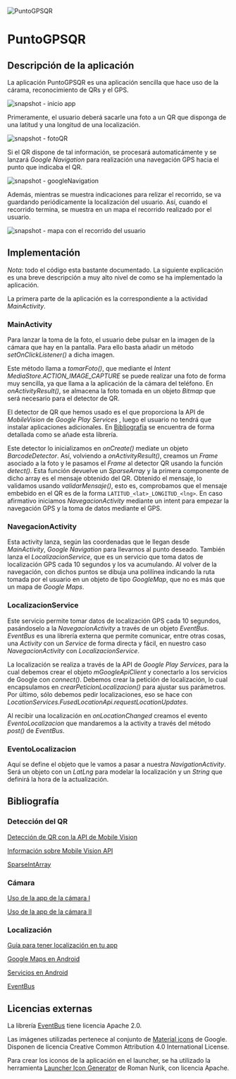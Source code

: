 ![PuntoGPSQR](app/src/main/res/mipmap-hdpi/ic_launcher.png)

# PuntoGPSQR

## Descripción de la aplicación

La aplicación PuntoGPSQR es una aplicación sencilla que hace uso de la cárama, reconocimiento de QRs y el GPS.

![snapshot - inicio app](snapshot/snapshot1.png)

Primeramente, el usuario deberá sacarle una foto a un QR que disponga de una latitud y una longitud de una localización.

![snapshot - fotoQR](snapshot/snapshot2.png)

Si el QR dispone de tal información, se procesará automaticámente y se lanzará *Google Navigation* para realización una navegación GPS hacia el punto que indicaba el QR.

![snapshot - googleNavigation](snapshot/snapshot3.png)

Además, mientras se muestra indicaciones para relizar el recorrido, se va guardando periódicamente la localización del usuario. Así, cuando el recorrido termina, se muestra en un mapa el recorrido realizado por el usuario.

![snapshot - mapa con el recorrido del usuario](snapshot/snapshot4.png)


## Implementación

*Nota*: todo el código esta bastante documentado. La siguiente explicación es una breve descripción a muy alto nivel de como se ha implementado la aplicación.


La primera parte de la aplicación es la correspondiente a la actividad *MainActivity*.

### MainActivity

Para lanzar la toma de la foto, el usuario debe pulsar en la imagen de la cámara que hay en la pantalla. Para ello basta añadir un método *setOnClickListener()* a dicha imagen.

Este método llama a *tomarFoto()*, que mediante el *Intent* *MediaStore.ACTION_IMAGE_CAPTURE* se puede realizar una foto de forma muy sencilla, ya que llama a la aplicación de la cámara del teléfono. En *onActivityResult()*, se almacena la foto tomada en un objeto *Bitmap* que será necesario para el detector de QR.

El detector de QR que hemos usado es el que proporciona la API de *MobileVision* de *Google Play Services* , luego el usuario no tendrá que instalar aplicaciones adicionales. En [Bibliografía](https://github.com/ranea/AppsAndroid/tree/master/PuntoGPSQR#bibliografía) se encuentra de forma detallada como se añade esta librería.

Este detector lo inicializamos en *onCreate()* mediate un objeto *BarcodeDetector*. Así, volviendo a *onActivityResult()*, creamos un *Frame* asociado a la foto y le pasamos el *Frame* al detector QR usando la función *detect()*. Esta función devuelve un *SparseArray<Barcode>* y la primera componente de dicho array es el mensaje obtenido del QR. Obtenido el mensaje, lo validamos usando *validarMensaje()*, esto es, comprobamos que el mensaje embebido en el QR es de la forma `LATITUD_<lat>_LONGITUD_<lng>`. En caso afirmativo iniciamos *NavegacionActivity* mediante un intent para empezar la navegación GPS y la toma de datos mediante el GPS.

### NavegacionActivity

Esta activity lanza, según las coordenadas que le llegan desde *MainActivity*, *Google Navigation* para llevarnos al punto deseado. También lanza el *LocalizacionService*, que es un servicio que toma datos de localización GPS cada 10 segundos y los va acumulando. Al volver de la navegación, con dichos puntos se dibuja una polilínea indicando la ruta tomada por el usuario en un objeto de tipo *GoogleMap*, que no es más que un mapa de *Google Maps*.

### LocalizacionService

Este servicio permite tomar datos de localización GPS cada 10 segundos, pasándoselo a la *NavegacionActivity* a través de un objeto *EventBus*. *EventBus* es una librería externa que permite comunicar, entre otras cosas, una *Activity* con un *Service* de forma directa y fácil, en nuestro caso *NavegacionActivity* con *LocalizacionService*.

La localización se realiza a través de la API de *Google Play Services*, para la cual debemos crear el objeto *mGoogleApiClient* y conectarlo a los servicios de Google con *connect()*. Debemos crear la petición de localización, lo cual encapsulamos en *crearPeticionLocalizacion()* para ajustar sus parámetros. Por último, sólo debemos pedir localizaciones, eso se hace con *LocationServices.FusedLocationApi.requestLocationUpdates*.

Al recibir una localización en *onLocationChanged* creamos el evento *EventoLocalizacion* que mandaremos a la activity a través del método *post()* de *EventBus*.

### EventoLocalizacion

Aquí se define el objeto que le vamos a pasar a nuestra *NavigationActivity*. Será un objeto con un *LatLng* para modelar la localización y un *String* que definirá la hora de la actualización.

## Bibliografía

### Detección del QR

[Detección de QR con la API de Mobile Vision](https://search-codelabs.appspot.com/codelabs/bar-codes#1)

[Información sobre Mobile Vision API](https://developers.google.com/vision/introduction)

[SparseIntArray](http://developer.android.com/intl/es/reference/android/util/SparseIntArray.html)


### Cámara

[Uso de la app de la cámara I](http://developer.android.com/intl/es/guide/topics/media/camera.html#intents)

[Uso de la app de la cámara II](http://developer.android.com/intl/es/guide/topics/media/camera.html#intent-receive)

### Localización

[Guía para tener localización en tu app](http://developer.android.com/intl/es/training/location/index.html)

[Google Maps en Android](https://developers.google.com/maps/documentation/android-api/map)

[Servicios en Android](http://developer.android.com/intl/es/guide/components/services.html)

[EventBus](http://greenrobot.org/eventbus/)

## Licencias externas

La librería [EventBus](http://greenrobot.org/eventbus/) tiene licencia Apache 2.0.

Las imágenes utilizadas pertenece al conjunto de [Material icons](https://design.google.com/icons/) de Google. Disponen de licencia Creative Common Attribution 4.0 International License.

Para crear los iconos de la aplicación en el launcher, se ha utilizado la herramienta [Launcher Icon Generator](https://romannurik.github.io/AndroidAssetStudio/icons-launcher.html) de Roman Nurik, con licencia Apache.
